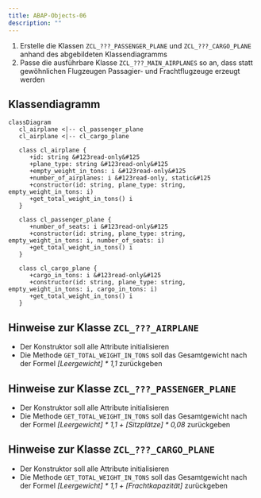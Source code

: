 ```yaml
---
title: ABAP-Objects-06
description: ""
---
```


1. Erstelle die Klassen `ZCL_???_PASSENGER_PLANE` und `ZCL_???_CARGO_PLANE` anhand des abgebildeten Klassendiagramms
2. Passe die ausführbare Klasse `ZCL_???_MAIN_AIRPLANES` so an, dass statt gewöhnlichen Flugzeugen Passagier- und Frachtflugzeuge erzeugt werden

## Klassendiagramm

```mermaid
classDiagram
   cl_airplane <|-- cl_passenger_plane
   cl_airplane <|-- cl_cargo_plane

   class cl_airplane {
      +id: string &#123read-only&#125
      +plane_type: string &#123read-only&#125
      +empty_weight_in_tons: i &#123read-only&#125
      +number_of_airplanes: i &#123read-only, static&#125
      +constructor(id: string, plane_type: string, empty_weight_in_tons: i)
      +get_total_weight_in_tons() i
   }

   class cl_passenger_plane {
      +number_of_seats: i &#123read-only&#125
      +constructor(id: string, plane_type: string, empty_weight_in_tons: i, number_of_seats: i)
      +get_total_weight_in_tons() i
   }

   class cl_cargo_plane {
      +cargo_in_tons: i &#123read-only&#125
      +constructor(id: string, plane_type: string, empty_weight_in_tons: i, cargo_in_tons: i)
      +get_total_weight_in_tons() i
   }
```

## Hinweise zur Klasse `ZCL_???_AIRPLANE`

- Der Konstruktor soll alle Attribute initialisieren
- Die Methode `GET_TOTAL_WEIGHT_IN_TONS` soll das Gesamtgewicht nach der Formel _[Leergewicht] \* 1,1_ zurückgeben

## Hinweise zur Klasse `ZCL_???_PASSENGER_PLANE`

- Der Konstruktor soll alle Attribute initialisieren
- Die Methode `GET_TOTAL_WEIGHT_IN_TONS` soll das Gesamtgewicht nach der Formel _[Leergewicht] \* 1,1 + [Sitzplätze] \* 0,08_ zurückgeben

## Hinweise zur Klasse `ZCL_???_CARGO_PLANE`

- Der Konstruktor soll alle Attribute initialisieren
- Die Methode `GET_TOTAL_WEIGHT_IN_TONS` soll das Gesamtgewicht nach der Formel _[Leergewicht] \* 1,1 + [Frachtkapazität]_ zurückgeben
